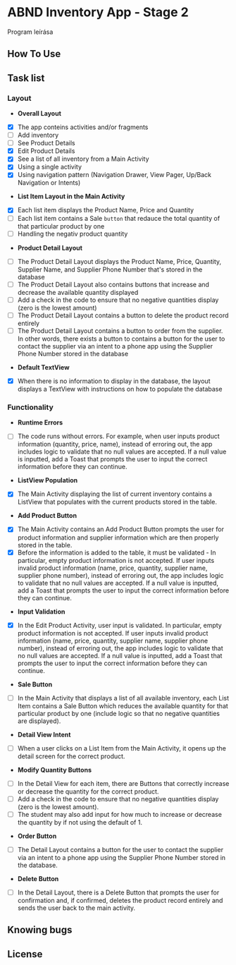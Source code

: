 # ABND Inventory App - Stage 2

Program leírása

## How To Use

## Task list

### Layout

- **Overall Layout**

- [x] The app conteins activities and/or fragments
- [ ] Add inventory
- [ ] See Product Details
- [x] Edit Product Details
- [x] See a list of all inventory from a Main Activity
- [x] Using a single activity
- [x] Using navigation pattern (Navigation Drawer, View Pager, Up/Back Navigation or Intents)

- **List Item Layout in the Main Activity**

- [x] Each list item displays the Product Name, Price and Quantity
- [ ] Each list item contains a Sale `button` that redauce the total quantity of that particular product by one
- [ ] Handling the negativ product quantity

- **Product Detail Layout**

- [ ] The Product Detail Layout displays the Product Name, Price, Quantity, Supplier Name, and Supplier Phone Number that's stored in the database
- [ ] The Product Detail Layout also contains buttons that increase and decrease the available quantity displayed
- [ ] Add a check in the code to ensure that no negative quantities display (zero is the lowest amount)
- [ ] The Product Detail Layout contains a button to delete the product record entirely
- [ ] The Product Detail Layout contains a button to order from the supplier. In other words, there exists a button to contains a button for the user to contact the supplier via an intent to a phone app using the Supplier Phone Number stored in the database

- **Default TextView**

- [x] When there is no information to display in the database, the layout displays a TextView with instructions on how to populate the database

### Functionality

- **Runtime Errors**
  
- [ ] The code runs without errors. For example, when user inputs product information (quantity, price, name), instead of erroring out, the app includes logic to validate that no null values are accepted. If a null value is inputted, add a Toast that prompts the user to input the correct information before they can continue.

- **ListView Population**

- [x] The Main Activity displaying the list of current inventory contains a ListView that populates with the current products stored in the table.

- **Add Product Button**

- [x] The Main Activity contains an Add Product Button prompts the user for product information and supplier information which are then properly stored in the table.
- [x] Before the information is added to the table, it must be validated - In particular, empty product information is not accepted. If user inputs invalid product information (name, price, quantity, supplier name, supplier phone number), instead of erroring out, the app includes logic to validate that no null values are accepted. If a null value is inputted, add a Toast that prompts the user to input the correct information before they can continue.

- **Input Validation**

- [x] In the Edit Product Activity, user input is validated. In particular, empty product information is not accepted. If user inputs invalid product information (name, price, quantity, supplier name, supplier phone number), instead of erroring out, the app includes logic to validate that no null values are accepted. If a null value is inputted, add a Toast that prompts the user to input the correct information before they can continue.

- **Sale Button**

- [ ] In the Main Activity that displays a list of all available inventory, each List Item contains a Sale Button which reduces the available quantity for that particular product by one (include logic so that no negative quantities are displayed).

- **Detail View Intent**

- [ ] When a user clicks on a List Item from the Main Activity, it opens up the detail screen for the correct product.

- **Modify Quantity Buttons**

- [ ] In the Detail View for each item, there are Buttons that correctly increase or decrease the quantity for the correct product.
- [ ] Add a check in the code to ensure that no negative quantities display (zero is the lowest amount).
- [ ] The student may also add input for how much to increase or decrease the quantity by if not using the default of 1.

- **Order Button**

- [ ] The Detail Layout contains a button for the user to contact the supplier via an intent to a phone app using the Supplier Phone Number stored in the database.

- **Delete Button**

- [ ] In the Detail Layout, there is a Delete Button that prompts the user for confirmation and, if confirmed, deletes the product record entirely and sends the user back to the main activity.

## Knowing bugs

## License
